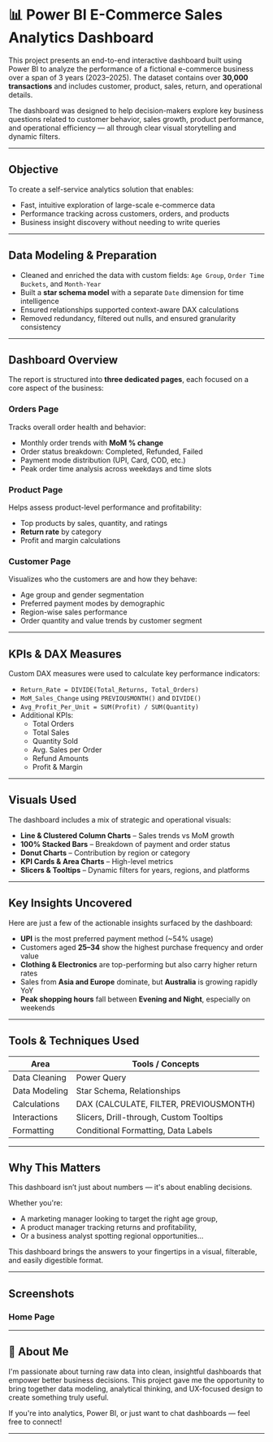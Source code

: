 # 📊 Power BI E-Commerce Sales Analytics Dashboard 

This project presents an end-to-end interactive dashboard built using Power BI to analyze the performance of a fictional e-commerce business over a span of 3 years (2023–2025). The dataset contains over **30,000 transactions** and includes customer, product, sales, return, and operational details.

The dashboard was designed to help decision-makers explore key business questions related to customer behavior, sales growth, product performance, and operational efficiency — all through clear visual storytelling and dynamic filters.

---

##  Objective

To create a self-service analytics solution that enables:
- Fast, intuitive exploration of large-scale e-commerce data
- Performance tracking across customers, orders, and products
- Business insight discovery without needing to write queries

---

##  Data Modeling & Preparation

- Cleaned and enriched the data with custom fields: `Age Group`, `Order Time Buckets`, and `Month-Year`
- Built a **star schema model** with a separate `Date` dimension for time intelligence
- Ensured relationships supported context-aware DAX calculations
- Removed redundancy, filtered out nulls, and ensured granularity consistency

---

##  Dashboard Overview

The report is structured into **three dedicated pages**, each focused on a core aspect of the business:

###  Orders Page
Tracks overall order health and behavior:
- Monthly order trends with **MoM % change**
- Order status breakdown: Completed, Refunded, Failed
- Payment mode distribution (UPI, Card, COD, etc.)
- Peak order time analysis across weekdays and time slots

###  Product Page
Helps assess product-level performance and profitability:
- Top products by sales, quantity, and ratings
- **Return rate** by category
- Profit and margin calculations

###  Customer Page
Visualizes who the customers are and how they behave:
- Age group and gender segmentation
- Preferred payment modes by demographic
- Region-wise sales performance
- Order quantity and value trends by customer segment

---

##  KPIs & DAX Measures

Custom DAX measures were used to calculate key performance indicators:

- `Return_Rate = DIVIDE(Total_Returns, Total_Orders)`
- `MoM_Sales_Change` using `PREVIOUSMONTH()` and `DIVIDE()`
- `Avg_Profit_Per_Unit = SUM(Profit) / SUM(Quantity)`
- Additional KPIs:
  - Total Orders
  - Total Sales
  - Quantity Sold
  - Avg. Sales per Order
  - Refund Amounts
  - Profit & Margin

---

##  Visuals Used

The dashboard includes a mix of strategic and operational visuals:

- **Line & Clustered Column Charts** – Sales trends vs MoM growth
- **100% Stacked Bars** – Breakdown of payment and order status
- **Donut Charts** – Contribution by region or category
- **KPI Cards & Area Charts** – High-level metrics
- **Slicers & Tooltips** – Dynamic filters for years, regions, and platforms

---

##  Key Insights Uncovered

Here are just a few of the actionable insights surfaced by the dashboard:

- **UPI** is the most preferred payment method (~54% usage)
- Customers aged **25–34** show the highest purchase frequency and order value
- **Clothing & Electronics** are top-performing but also carry higher return rates
- Sales from **Asia and Europe** dominate, but **Australia** is growing rapidly YoY
- **Peak shopping hours** fall between **Evening and Night**, especially on weekends

---

##  Tools & Techniques Used

| Area                  | Tools / Concepts                          |
|-----------------------|-------------------------------------------|
| Data Cleaning         | Power Query                               |
| Data Modeling         | Star Schema, Relationships                |
| Calculations          | DAX (CALCULATE, FILTER, PREVIOUSMONTH)   |
| Interactions          | Slicers, Drill-through, Custom Tooltips   |
| Formatting            | Conditional Formatting, Data Labels       |

---

##  Why This Matters

This dashboard isn’t just about numbers — it's about enabling decisions.

Whether you're:
- A marketing manager looking to target the right age group,
- A product manager tracking returns and profitability,
- Or a business analyst spotting regional opportunities…

This dashboard brings the answers to your fingertips in a visual, filterable, and easily digestible format.

---

##  Screenshots

### Home Page




---

## 🙋 About Me

I'm passionate about turning raw data into clean, insightful dashboards that empower better business decisions. This project gave me the opportunity to bring together data modeling, analytical thinking, and UX-focused design to create something truly useful.

If you're into analytics, Power BI, or just want to chat dashboards — feel free to connect!

---

